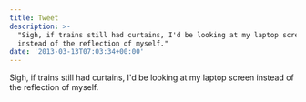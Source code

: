 ```yaml
---
title: Tweet
description: >-
  "Sigh, if trains still had curtains, I'd be looking at my laptop screen
  instead of the reflection of myself."
date: '2013-03-13T07:03:34+00:00'
---
```

Sigh, if trains still had curtains, I'd be looking at my laptop screen instead of the reflection of myself.
